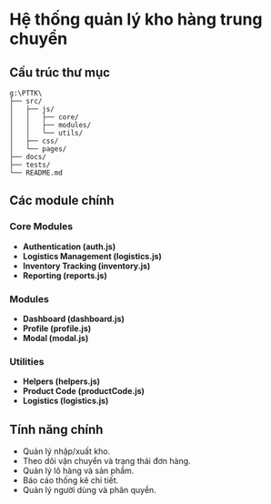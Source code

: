 # Hệ thống quản lý kho hàng trung chuyển

## Cấu trúc thư mục

```
g:\PTTK\
├── src/
│   ├── js/
│   │   ├── core/
│   │   ├── modules/
│   │   └── utils/
│   ├── css/
│   └── pages/
├── docs/
├── tests/
└── README.md
```

## Các module chính

### Core Modules
- **Authentication (auth.js)**
- **Logistics Management (logistics.js)**
- **Inventory Tracking (inventory.js)**
- **Reporting (reports.js)**

### Modules
- **Dashboard (dashboard.js)**
- **Profile (profile.js)**
- **Modal (modal.js)**

### Utilities
- **Helpers (helpers.js)**
- **Product Code (productCode.js)**
- **Logistics (logistics.js)**

## Tính năng chính
- Quản lý nhập/xuất kho.
- Theo dõi vận chuyển và trạng thái đơn hàng.
- Quản lý lô hàng và sản phẩm.
- Báo cáo thống kê chi tiết.
- Quản lý người dùng và phân quyền.